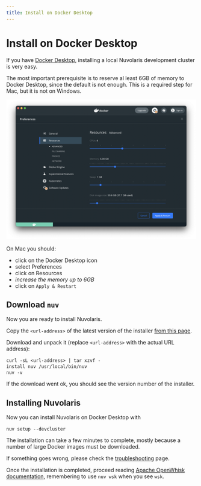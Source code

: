 ```yaml
---
title: Install on Docker Desktop
---
```


# Install on Docker Desktop

If you have [Docker Desktop](https://www.docker.com/products/docker-desktop/), installing a local Nuvolaris development cluster is very easy.

The most important prerequisite is to reserve al least 6GB of memory to Docker Desktop, since the default is not enough. This is a required step for Mac, but it is not on Windows.

![docker memory settings](./install_docker_desktop.png)

On Mac you should:

- click on the Docker Desktop icon
- select Preferences
- click on Resources
- _increase the memory up to 6GB_
- click on `Apply & Restart`

## Download `nuv`

Now you are ready to install Nuvolaris.

Copy the `<url-address>` of the latest version of the installer [from this page](/download).

Download and unpack it (replace `<url-address>` with the actual URL address):

```
curl -sL <url-address> | tar xzvf -
install nuv /usr/local/bin/nuv
nuv -v
```

If the download went ok, you should see the version number of the installer.

## Installing Nuvolaris

Now you can install Nuvolaris on Docker Desktop with

```
nuv setup --devcluster
```

The installation can take a few minutes to complete, mostly because a number of large Docker images must be downloaded.

If something goes wrong, please check the [troubleshooting](/documentation/troubleshooting) page.

Once the installation is completed, proceed reading [Apache OpenWhisk documentation](https://openwhisk.apache.org/documentation.html), remembering to use `nuv wsk` when you see `wsk`.

